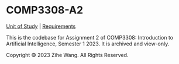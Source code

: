 # COMP3308-A2

[Unit of Study](https://www.sydney.edu.au/units/COMP3308/2023-S1C-ND-CC) | [Requirements](https://groklearning.com/course/usyd-comp3308-2023-s1/)

This is the codebase for Assignment 2 of COMP3308: Introduction to Artificial Intelligence, Semester 1 2023. It is archived and view-only.

Copyright © 2023 Zihe Wang. All Rights Reserved.
